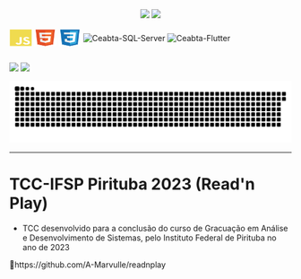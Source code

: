 <div align="center">
  <img height="180em" src="https://github-readme-stats.vercel.app/api?username=Ceabta&show_icons=true&theme=algolia&include_all_commits=true&count_private=true"/>
  <img height="180em" src="https://github-readme-stats.vercel.app/api/top-langs/?username=Ceabta&layout=compact&langs_count=7&theme=algolia"/>
</div>
<div style="display: inline_block"><br>
  <img align="center" alt="Ceabta-Js" height="30" width="40" src="https://raw.githubusercontent.com/devicons/devicon/master/icons/javascript/javascript-plain.svg">
  <img align="center" alt="Ceabta-HTML" height="30" width="40" src="https://raw.githubusercontent.com/devicons/devicon/master/icons/html5/html5-original.svg">
  <img align="center" alt="Ceabta-CSS" height="30" width="40" src="https://raw.githubusercontent.com/devicons/devicon/master/icons/css3/css3-original.svg">
  <img align="center" alt="Ceabta-SQL-Server" height="30" width="40" src="https://cdn.jsdelivr.net/gh/devicons/devicon@latest/icons/microsoftsqlserver/microsoftsqlserver-original.svg" />
  <img align="center" alt="Ceabta-Flutter" height="30" width="40" src="https://cdn.jsdelivr.net/gh/devicons/devicon@latest/icons/flutter/flutter-original.svg" />
          
          
</div>
  
  ##
 
<div> 
  <a href = "mailto:leocesario.abta@gmail.com"><img src="https://img.shields.io/badge/-Gmail-%23333?style=for-the-badge&logo=gmail&logoColor=white" target="_blank"></a>
  <a href="https://www.linkedin.com/in/leonardo-cesário-734279206/" target="_blank"><img src="https://img.shields.io/badge/-LinkedIn-%230077B5?style=for-the-badge&logo=linkedin&logoColor=white" target="_blank"></a> 
 
  ![Snake animation](https://github.com/Ceabta/Ceabta/blob/output/github-contribution-grid-snake.svg)
  
  <hr>

  # TCC-IFSP Pirituba 2023 (Read'n Play)

  <ul>
    <li>TCC desenvolvido para a conclusão do curso de Gracuação em Análise e Desenvolvimento de Sistemas, pelo Instituto Federal de Pirituba no ano de 2023</li>
  </ul>
  🔗https://github.com/A-Marvulle/readnplay
</div>
